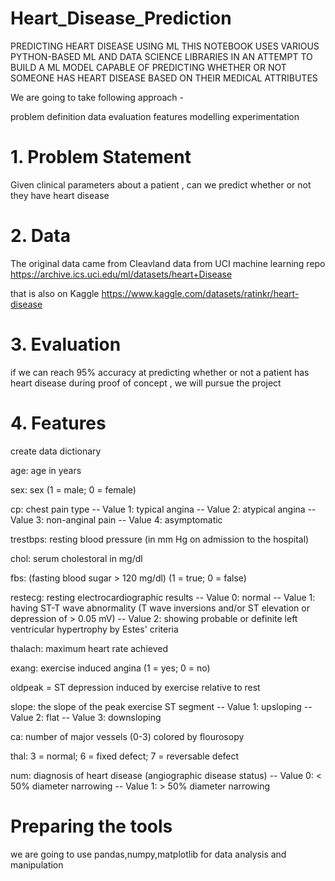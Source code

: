 # Heart_Disease_Prediction
PREDICTING HEART DISEASE USING ML
THIS NOTEBOOK USES VARIOUS PYTHON-BASED ML AND DATA SCIENCE LIBRARIES IN AN ATTEMPT TO BUILD A ML MODEL CAPABLE OF PREDICTING WHETHER OR NOT SOMEONE HAS HEART DISEASE BASED ON THEIR MEDICAL ATTRIBUTES

We are going to take following approach -

problem definition
data
evaluation
features
modelling
experimentation
# 1. Problem Statement

Given clinical parameters about a patient , can we predict whether or not they have heart disease

# 2. Data

The original data came from Cleavland data from UCI machine learning repo https://archive.ics.uci.edu/ml/datasets/heart+Disease

that is also on Kaggle https://www.kaggle.com/datasets/ratinkr/heart-disease

# 3. Evaluation

if we can reach 95% accuracy at predicting whether or not a patient has heart disease during proof of concept , we will pursue the project

# 4. Features

create data dictionary

age: age in years

sex: sex (1 = male; 0 = female)

cp: chest pain type -- Value 1: typical angina -- Value 2: atypical angina -- Value 3: non-anginal pain -- Value 4: asymptomatic

trestbps: resting blood pressure (in mm Hg on admission to the hospital)

chol: serum cholestoral in mg/dl

fbs: (fasting blood sugar > 120 mg/dl) (1 = true; 0 = false)

restecg: resting electrocardiographic results -- Value 0: normal -- Value 1: having ST-T wave abnormality (T wave inversions and/or ST elevation or depression of > 0.05 mV) -- Value 2: showing probable or definite left ventricular hypertrophy by Estes' criteria

thalach: maximum heart rate achieved

exang: exercise induced angina (1 = yes; 0 = no)

oldpeak = ST depression induced by exercise relative to rest

slope: the slope of the peak exercise ST segment -- Value 1: upsloping -- Value 2: flat -- Value 3: downsloping

ca: number of major vessels (0-3) colored by flourosopy

thal: 3 = normal; 6 = fixed defect; 7 = reversable defect

num: diagnosis of heart disease (angiographic disease status) -- Value 0: < 50% diameter narrowing -- Value 1: > 50% diameter narrowing

# Preparing the tools

we are going to use pandas,numpy,matplotlib for data analysis and manipulation
